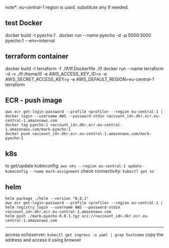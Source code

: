 note*: eu-central-1 region is used. substitute any if needed.

## test Docker

docker build -t pyecho:1 .
docker run --name pyecho -d -p 5000:5000 pyecho:1 --env=internal

## terraform container

docker build -t terraform -f ./tf/tf.Dockerfile ./tf
docker run --name terraform -d -v ./tf:/home/tf -e AWS_ACCESS_KEY_ID=x -e AWS_SECRET_ACCESS_KEY=y -e AWS_DEFAULT_REGION=eu-central-1 terraform

## ECR - push image

```
aws ecr get-login-password --profile <profile> --region eu-central-1 | docker login --username AWS --password-stdin <account_id>.dkr.ecr.eu-central-1.amazonaws.com
docker tag pyecho:1 <account_id>.dkr.ecr.eu-central-1.amazonaws.com/mark-pyecho:1
docker push <account_id>.dkr.ecr.eu-central-1.amazonaws.com/mark-pyecho:1
```

## k8s

to get/update kubeconfig:
`aws eks --region eu-central-1 update-kubeconfig --name mark-assignment`
check connectivity:
`kubectl get ns`

## helm
```
helm package ./helm --version "0.0.1"
aws ecr get-login-password --profile <profile> --region eu-central-1 | helm registry login --username AWS --password-stdin <account_id>.dkr.ecr.eu-central-1.amazonaws.com
helm push ./mark-pyecho-0.0.1.tgz oci://<account_id>.dkr.ecr.eu-central-1.amazonaws.com
```
---

access echoserver:
`kubectl get ingress -o yaml | grep hostname`
copy the address and access it using browser
